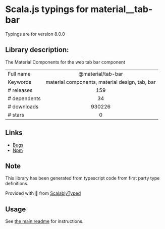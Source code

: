 
# Scala.js typings for material__tab-bar

Typings are for version 8.0.0

## Library description:
The Material Components for the web tab bar component

|                    |                 |
| ------------------ | :-------------: |
| Full name          | @material/tab-bar |
| Keywords           | material components, material design, tab, bar |
| # releases         | 159 |
| # dependents       | 34 |
| # downloads        | 930226 |
| # stars            | 0 |

## Links
- [Bugs](https://github.com/material-components/material-components-web/issues)
- [Npm](https://www.npmjs.com/package/%40material%2Ftab-bar)
    


## Note
This library has been generated from typescript code from first party type definitions.

Provided with :purple_heart: from [ScalablyTyped](https://github.com/oyvindberg/ScalablyTyped)

## Usage
See [the main readme](../../readme.md) for instructions.


